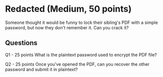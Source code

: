 # Redacted (Medium, 50 points)
Someone thought it would be funny to lock their sibling's PDF with a simple password, but now they don't remember it. Can you crack it?

## Questions
Q1 - 25 points
What is the plaintext password used to encrypt the PDF file?

Q2 - 25 points
Once you've opened the PDF, can you recover the other password and submit it in plaintext?
